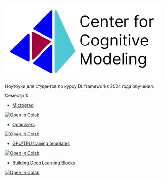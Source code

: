![](images/logo.png)

Ноутбуки для студентов по курсу DL frameworks 2024 года обучения.

Семестр 1:
- [Micrograd](https://github.com/linukc/master_dlcourse/blob/2024/semester_1/MIPT_DL_frameworks_2024_Class_1_part_1.ipynb)
<a target="_blank" href="https://colab.research.google.com/drive/14H_ph4s9K51LYeNfDk_CZN7XxJNIkD1V?usp=sharing">
  <img src="https://colab.research.google.com/assets/colab-badge.svg" alt="Open In Colab"/>
</a>

- [Optimizers](https://github.com/linukc/master_dlcourse/blob/2024/semester_1/MIPT_DL_frameworks_2024_Class_1_part_2.ipynb)
<a target="_blank" href="https://colab.research.google.com/drive/1OLoj3VddWQP2sBuwjP5f9RTBdsEDBttc?usp=sharing">
  <img src="https://colab.research.google.com/assets/colab-badge.svg" alt="Open In Colab"/>
</a>

- [GPU/TPU training templates](https://github.com/linukc/master_dlcourse/blob/2024/semester_1/MIPT_DL_frameworks_2024_Class_2.ipynb)
<a target="_blank" href="https://colab.research.google.com/drive/1Dm1KEHbRpQQn1sbd9Ngki_BlulPczTbO?usp=sharing">
  <img src="https://colab.research.google.com/assets/colab-badge.svg" alt="Open In Colab"/>
</a>

- [Building Deep Learning Blocks](https://github.com/linukc/master_dlcourse/blob/2024/semester_1/MIPT_DL_frameworks_2024_Class_3.ipynb)
<a target="_blank" href="https://colab.research.google.com/drive/13BtW2CiUc68HNXGGK79rHXqkjZVQBvP_?usp=sharing">
  <img src="https://colab.research.google.com/assets/colab-badge.svg" alt="Open In Colab"/>
</a>
